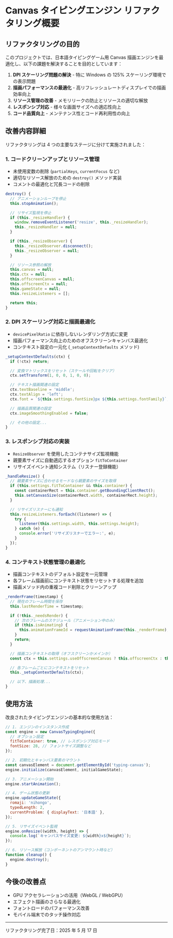 # Canvas タイピングエンジン リファクタリング概要

## リファクタリングの目的

このプロジェクトでは、日本語タイピングゲーム用 Canvas 描画エンジンを最適化し、以下の課題を解決することを目的としています：

1. **DPI スケーリング問題の解決** - 特に Windows の 125% スケーリング環境での表示問題
2. **描画パフォーマンスの最適化** - 高リフレッシュレートディスプレイでの描画効率向上
3. **リソース管理の改善** - メモリリークの防止とリソースの適切な解放
4. **レスポンシブ対応** - 様々な画面サイズへの適応性向上
5. **コード品質向上** - メンテナンス性とコード再利用性の向上

## 改善内容詳細

リファクタリングは 4 つの主要なステージに分けて実施されました：

### 1. コードクリーンアップとリソース管理

- 未使用変数の削除 (`partialKeys`, `currentFocus` など)
- 適切なリソース解放のための `destroy()` メソッド実装
- コメントの最適化と冗長コードの削除

```javascript
destroy() {
  // アニメーションループを停止
  this.stopAnimation();

  // リサイズ監視を停止
  if (this._resizeHandler) {
    window.removeEventListener('resize', this._resizeHandler);
    this._resizeHandler = null;
  }

  if (this._resizeObserver) {
    this._resizeObserver.disconnect();
    this._resizeObserver = null;
  }

  // リソース参照の解放
  this.canvas = null;
  this.ctx = null;
  this.offscreenCanvas = null;
  this.offscreenCtx = null;
  this.gameState = null;
  this.resizeListeners = [];

  return this;
}
```

### 2. DPI スケーリング対応と描画最適化

- `devicePixelRatio` に依存しないレンダリング方式に変更
- 描画パフォーマンス向上のためのオフスクリーンキャンバス最適化
- コンテキスト設定の一元化 (`_setupContextDefaults` メソッド)

```javascript
_setupContextDefaults(ctx) {
  if (!ctx) return;

  // 変換マトリックスをリセット（スケールや回転をクリア）
  ctx.setTransform(1, 0, 0, 1, 0, 0);

  // テキスト描画関連の設定
  ctx.textBaseline = 'middle';
  ctx.textAlign = 'left';
  ctx.font = `${this.settings.fontSize}px ${this.settings.fontFamily}`;

  // 描画品質関連の設定
  ctx.imageSmoothingEnabled = false;

  // その他の設定...
}
```

### 3. レスポンシブ対応の実装

- `ResizeObserver` を使用したコンテナサイズ監視機能
- 親要素サイズに自動適応するオプション `fitToContainer`
- リサイズイベント通知システム（リスナー登録機能）

```javascript
_handleResize() {
  // 親要素サイズに合わせるモードなら親要素のサイズを取得
  if (this.settings.fitToContainer && this.container) {
    const containerRect = this.container.getBoundingClientRect();
    this.setCanvasSize(containerRect.width, containerRect.height);
  }

  // リサイズリスナーにも通知
  this.resizeListeners.forEach((listener) => {
    try {
      listener(this.settings.width, this.settings.height);
    } catch (e) {
      console.error('リサイズリスナーでエラー:', e);
    }
  });
}
```

### 4. コンテキスト状態管理の最適化

- 描画コンテキストのデフォルト設定を一元管理
- 各フレーム描画前にコンテキスト状態をリセットする処理を追加
- 描画メソッド内の重複コード削除とクリーンアップ

```javascript
_renderFrame(timestamp) {
  // 現在のフレーム時間を保存
  this.lastRenderTime = timestamp;

  if (!this._needsRender) {
    // 次のフレームのスケジュール（アニメーション中のみ）
    if (this.isAnimating) {
      this.animationFrameId = requestAnimationFrame(this._renderFrame);
    }
    return;
  }

  // 描画コンテキストの取得（オフスクリーンかメインか）
  const ctx = this.settings.useOffscreenCanvas ? this.offscreenCtx : this.ctx;

  // 各フレームごとにコンテキストをリセット
  this._setupContextDefaults(ctx);

  // 以下、描画処理...
}
```

## 使用方法

改良されたタイピングエンジンの基本的な使用方法：

```javascript
// 1. エンジンのインスタンス作成
const engine = new CanvasTypingEngine({
  // オプション設定
  fitToContainer: true, // レスポンシブ対応モード
  fontSize: 28, // フォントサイズ調整など
});

// 2. 初期化とキャンバス要素のマウント
const canvasElement = document.getElementById('typing-canvas');
engine.initialize(canvasElement, initialGameState);

// 3. アニメーション開始
engine.startAnimation();

// 4. ゲーム状態の更新
engine.updateGameState({
  romaji: 'nihongo',
  typedLength: 2,
  currentProblem: { displayText: '日本語' },
});

// 5. リサイズイベント監視
engine.onResize((width, height) => {
  console.log(`キャンバスサイズ変更: ${width}x${height}`);
});

// 6. リソース解放（コンポーネントのアンマウント時など）
function cleanup() {
  engine.destroy();
}
```

## 今後の改善点

- GPU アクセラレーションの活用（WebGL / WebGPU）
- エフェクト描画のさらなる最適化
- フォントロードのパフォーマンス改善
- モバイル端末でのタッチ操作対応

---

リファクタリング完了日：2025 年 5 月 17 日
